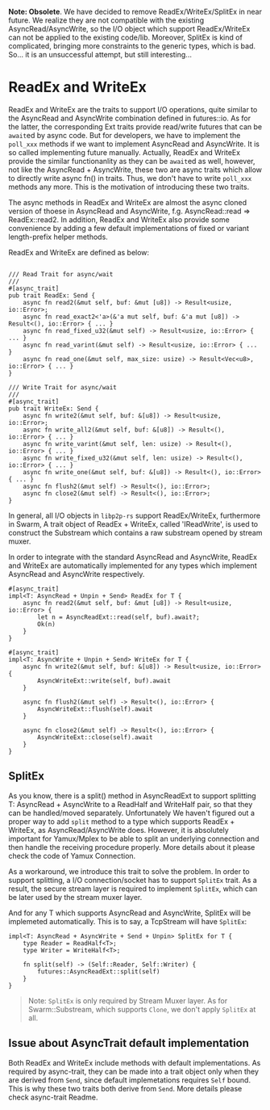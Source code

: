 
**Note: Obsolete**. We have decided to remove ReadEx/WriteEx/SplitEx in near future. We realize they are not compatible with the existing AsyncRead/AsyncWrite, so the I/O object which support ReadEx/WriteEx can not be applied to the existing code/lib. Moreover, SplitEx is kind of complicated, bringing more constraints to the generic types, which is bad. So... it is an unsuccessful attempt, but still interesting...  


# ReadEx and WriteEx

ReadEx and WriteEx are the traits to support I/O operations, quite similar to the AsyncRead and AsyncWrite combination defined in futures::io. As for the latter, the corresponding Ext traits provide read/write futures that can be `await`ed by async code. But for developers, we have to implement the `poll_xxx` methods if we want to implement AsyncRead and AsyncWrite. It is so called implementing future manually. Actually, ReadEx and WriteEx provide the similar functionanlity as they can be `await`ed as well, however, not like the AsyncRead + AsyncWrite, these two are async traits which allow to directly write async fn() in traits. Thus, we don't have to write `poll_xxx` methods any more. This is the motivation of introducing these two traits.

The async methods in ReadEx and WriteEx are almost the async cloned version of thoese in AsyncRead and AsyncWrite, f.g. AsyncRead::read => ReadEx::read2. In addition, ReadEx and WriteEx also provide some convenience by adding a few default implementations of fixed or variant length-prefix helper methods.

ReadEx and WriteEx are defined as below:

```no_run

/// Read Trait for async/wait
///
#[async_trait]
pub trait ReadEx: Send {
    async fn read2(&mut self, buf: &mut [u8]) -> Result<usize, io::Error>;
    async fn read_exact2<'a>(&'a mut self, buf: &'a mut [u8]) -> Result<(), io::Error> { ... }
    async fn read_fixed_u32(&mut self) -> Result<usize, io::Error> { ... }
    async fn read_varint(&mut self) -> Result<usize, io::Error> { ... }
    async fn read_one(&mut self, max_size: usize) -> Result<Vec<u8>, io::Error> { ... }
}

/// Write Trait for async/wait
///
#[async_trait]
pub trait WriteEx: Send {
    async fn write2(&mut self, buf: &[u8]) -> Result<usize, io::Error>;
    async fn write_all2(&mut self, buf: &[u8]) -> Result<(), io::Error> { ... }
    async fn write_varint(&mut self, len: usize) -> Result<(), io::Error> { ... }
    async fn write_fixed_u32(&mut self, len: usize) -> Result<(), io::Error> { ... }
    async fn write_one(&mut self, buf: &[u8]) -> Result<(), io::Error> { ... }
    async fn flush2(&mut self) -> Result<(), io::Error>;
    async fn close2(&mut self) -> Result<(), io::Error>;
}
```

In general, all I/O objects in `libp2p-rs` support ReadEx/WriteEx, furthermore in Swarm, A trait object of ReadEx + WriteEx, called 'IReadWrite', is used to construct the Substream which contains a raw substream opened by stream muxer.

In order to integrate with the standard AsyncRead and AsyncWrite, ReadEx and WriteEx are automatically implemented for any types which implement AsyncRead and AsyncWrite respectively.

```no_run
#[async_trait]
impl<T: AsyncRead + Unpin + Send> ReadEx for T {
    async fn read2(&mut self, buf: &mut [u8]) -> Result<usize, io::Error> {
        let n = AsyncReadExt::read(self, buf).await?;
        Ok(n)
    }
}

#[async_trait]
impl<T: AsyncWrite + Unpin + Send> WriteEx for T {
    async fn write2(&mut self, buf: &[u8]) -> Result<usize, io::Error> {
        AsyncWriteExt::write(self, buf).await
    }

    async fn flush2(&mut self) -> Result<(), io::Error> {
        AsyncWriteExt::flush(self).await
    }

    async fn close2(&mut self) -> Result<(), io::Error> {
        AsyncWriteExt::close(self).await
    }
}
```

## SplitEx
As you know, there is a split() method in AsyncReadExt to support splitting T: AsyncRead + AsyncWrite to a ReadHalf and WriteHalf pair, so that they can be handled/moved separately. Unfortunately We haven't figured out a proper way to add `split` method to a type which supports ReadEx + WriteEx, as AsyncRead/AsyncWrite does. However, it is absolutely important for Yamux/Mplex to be able to split an underlying connection and then handle the receiving procedure properly. More details about it please check the code of Yamux Connection.

As a workaround, we introduce this trait to solve the problem. In order to support splitting, a I/O connection/socket has to support `SplitEx` trait. As a result, the secure stream layer is required to implement `SplitEx`, which can be later used by the stream muxer layer.

And for any T which supports AsyncRead and AsyncWrite, SplitEx will be implemeted automatically. This is to say, a TcpStream will have `SplitEx`:

```no_run
impl<T: AsyncRead + AsyncWrite + Send + Unpin> SplitEx for T {
    type Reader = ReadHalf<T>;
    type Writer = WriteHalf<T>;

    fn split(self) -> (Self::Reader, Self::Writer) {
        futures::AsyncReadExt::split(self)
    }
}
```
> Note: `SplitEx` is only required by Stream Muxer layer. As for Swarm::Substream, which supports `Clone`, we don't apply `SplitEx` at all.

## Issue about AsyncTrait default implementation 

Both ReadEx and WriteEx include methods with default implementations. As required by async-trait, they can be made into a trait object only when they are derived from `Send`, since default implemetations requires `Self` bound. This is why these two traits both derive from `Send`. More details please check async-trait Readme.


